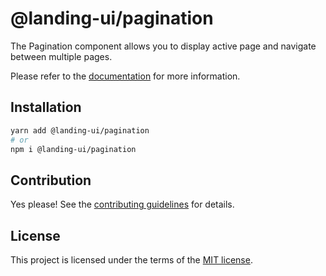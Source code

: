 # @landing-ui/pagination

The Pagination component allows you to display active page and navigate between multiple pages.

Please refer to the [documentation](https://nextui.org/docs/components/pagination) for more information.

## Installation

```sh
yarn add @landing-ui/pagination
# or
npm i @landing-ui/pagination
```

## Contribution

Yes please! See the
[contributing guidelines](https://github.com/PanagiotisPitsikoulis/landing.ui/blob/master/CONTRIBUTING.md)
for details.

## License

This project is licensed under the terms of the
[MIT license](https://github.com/PanagiotisPitsikoulis/landing.ui/blob/master/LICENSE).
